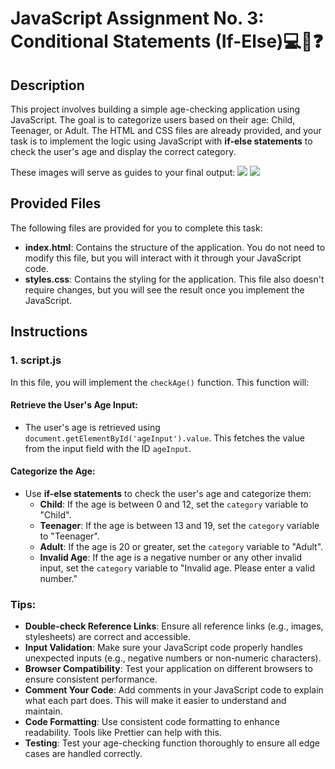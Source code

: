 # JavaScript Assignment No. 3: Conditional Statements (If-Else)💻🔄❓

## Description
This project involves building a simple age-checking application using JavaScript. The goal is to categorize users based on their age: Child, Teenager, or Adult. The HTML and CSS files are already provided, and your task is to implement the logic using JavaScript with **if-else statements** to check the user's age and display the correct category. 

These images will serve as guides to your final output:
![](https://i.imgur.com/yAy7NFE.png)
![](https://i.imgur.com/CajHeH5.png)

## Provided Files
The following files are provided for you to complete this task:

- **index.html**: Contains the structure of the application. You do not need to modify this file, but you will interact with it through your JavaScript code.
- **styles.css**: Contains the styling for the application. This file also doesn't require changes, but you will see the result once you implement the JavaScript.

## Instructions

### 1. **script.js**

In this file, you will implement the `checkAge()` function. This function will:

#### Retrieve the User's Age Input:
- The user's age is retrieved using `document.getElementById('ageInput').value`. This fetches the value from the input field with the ID `ageInput`. 

#### Categorize the Age:
- Use **if-else statements** to check the user's age and categorize them:
    - **Child**: If the age is between 0 and 12, set the `category` variable to "Child".
    - **Teenager**: If the age is between 13 and 19, set the `category` variable to "Teenager".
    - **Adult**: If the age is 20 or greater, set the `category` variable to "Adult".
    - **Invalid Age**: If the age is a negative number or any other invalid input, set the `category` variable to "Invalid age. Please enter a valid number."

### Tips: 
- **Double-check Reference Links**: Ensure all reference links (e.g., images, stylesheets) are correct and accessible. 
- **Input Validation**: Make sure your JavaScript code properly handles unexpected inputs (e.g., negative numbers or non-numeric characters). 
- **Browser Compatibility**: Test your application on different browsers to ensure consistent performance. 
- **Comment Your Code**: Add comments in your JavaScript code to explain what each part does. This will make it easier to understand and maintain. 
- **Code Formatting**: Use consistent code formatting to enhance readability. Tools like Prettier can help with this.
- **Testing**: Test your age-checking function thoroughly to ensure all edge cases are handled correctly.